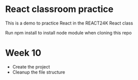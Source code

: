# React classroom practice

This is a demo to practice React in the REACT24K React class

Run npm install to install node module when cloning this repo

# Week 10

- Create the project
- Cleanup the file structure
